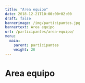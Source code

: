 ```yaml
---
title: "Area equipo"
date: 2018-12-21T10:00:00+02:00
draft: false
bannerimage: /img/participantes.jpg
bannertext: Area equipo
url: /participantes/area-equipo/
menu:
  main:
    parent: participantes
    weight: 20
---
```


# Area equipo
